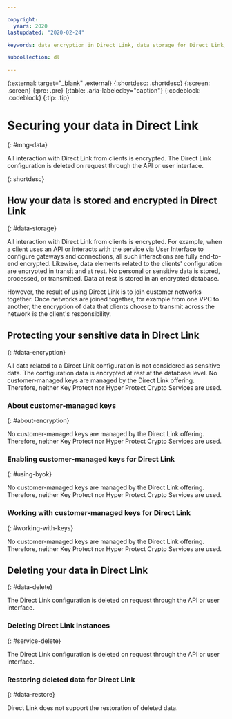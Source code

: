 ```yaml
---

copyright:
  years: 2020
lastupdated: "2020-02-24"

keywords: data encryption in Direct Link, data storage for Direct Link, bring your own keys for Direct Link, BYOK for Direct Link, key management for Direct Link, key encryption for Direct Link, personal data in Direct Link, data deletion for Direct Link, data in Direct Link, data security in Direct Link

subcollection: dl

---
```


{:external: target="_blank" .external}
{:shortdesc: .shortdesc}
{:screen: .screen}
{:pre: .pre}
{:table: .aria-labeledby="caption"}
{:codeblock: .codeblock}
{:tip: .tip}

# Securing your data in Direct Link
{: #mng-data}

All interaction with Direct Link from clients is encrypted. The Direct Link configuration is deleted on request through the API or user interface.

{: shortdesc}

## How your data is stored and encrypted in Direct Link
{: #data-storage}

All interaction with Direct Link from clients is encrypted. For example, when a client uses an API or interacts with the service via User Interface to configure gateways and connections, all such interactions are fully end-to-end encrypted. Likewise, data elements related to the clients' configuration are encrypted in transit and at rest. No personal or sensitive data is stored, processed, or transmitted. Data at rest is stored in an encrypted database.

However, the result of using Direct Link is to join customer networks together. Once networks are joined together, for example from one VPC to another, the encryption of data that clients choose to transmit across the network is the client's responsibility.

## Protecting your sensitive data in Direct Link
{: #data-encryption}

All data related to a Direct Link configuration is not considered as sensitive data. The configuration data is encrypted at rest at the database level. No customer-managed keys are managed by the Direct Link offering. Therefore, neither Key Protect nor Hyper Protect Crypto Services are used.

### About customer-managed keys
{: #about-encryption}

No customer-managed keys are managed by the Direct Link offering. Therefore, neither Key Protect nor Hyper Protect Crypto Services are used.

### Enabling customer-managed keys for Direct Link
{: #using-byok}

No customer-managed keys are managed by the Direct Link offering. Therefore, neither Key Protect nor Hyper Protect Crypto Services are used.

### Working with customer-managed keys for Direct Link
{: #working-with-keys}

No customer-managed keys are managed by the Direct Link offering. Therefore, neither Key Protect nor Hyper Protect Crypto Services are used.

## Deleting your data in Direct Link
{: #data-delete}

The Direct Link configuration is deleted on request through the API or user interface.

### Deleting Direct Link instances
{: #service-delete}

The Direct Link configuration is deleted on request through the API or user interface.

### Restoring deleted data for Direct Link
{: #data-restore}

Direct Link does not support the restoration of deleted data.
